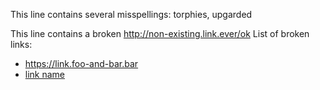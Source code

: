 This line contains several misspellings: torphies, upgarded

This line contains a broken http://non-existing.link.ever/ok
List of broken links:
* https://link.foo-and-bar.bar
* [link name](http://this-url.doesnotexist.ru/)
